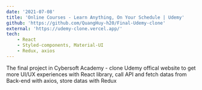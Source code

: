 ```yaml
---
date: '2021-07-08'
title: 'Online Courses - Learn Anything, On Your Schedule | Udemy'
github: 'https://github.com/QuangHuy-h20/Final-Udemy-clone'
external: 'https://udemy-clone.vercel.app/'
tech:
    - React
    - Styled-components, Material-UI
    - Redux, axios
---
```


The final project in Cybersoft Academy - clone Udemy offical website to get more UI/UX experiences with React library, call API and fetch datas from Back-end with axios, store datas with Redux